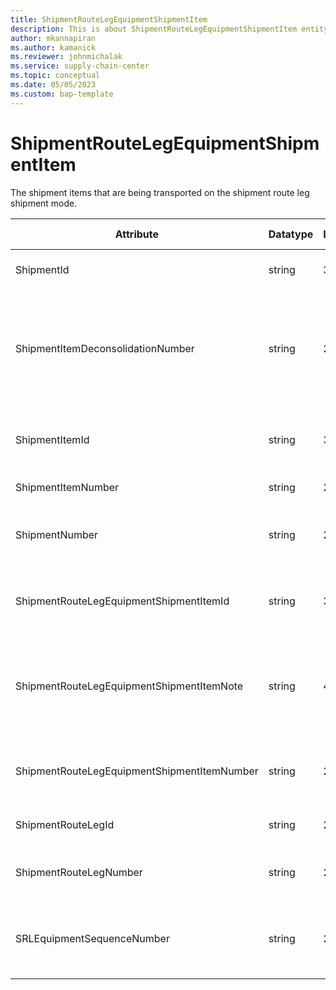 ```yaml
---
title: ShipmentRouteLegEquipmentShipmentItem
description: This is about ShipmentRouteLegEquipmentShipmentItem entity.
author: mkannapiran
ms.author: kamanick
ms.reviewer: johnmichalak
ms.service: supply-chain-center
ms.topic: conceptual
ms.date: 05/05/2023
ms.custom: bap-template
---
```


# **ShipmentRouteLegEquipmentShipmentItem**

The shipment items that are being transported on the shipment route leg shipment mode.


|	Attribute	|	Datatype	|	Length	|	Primary Key	|	Description	|
|---------------|--------|------|----------|-----------|
|	ShipmentId	|	string	|	36	|	No	|	The unique identifier of a Shipment.	|
|	ShipmentItemDeconsolidationNumber	|	string	|	256	|	No	|	A portion (breakdown / deconsolidation) of the a shipment item into smaller parts for the purpose of transport.	|
|	ShipmentItemId	|	string	|	36	|	Yes	|	Shipment item Id associated with the shipment route leg	|
|	ShipmentItemNumber	|	string	|	256	|	Yes	|	The shipment line number.	|
|	ShipmentNumber	|	string	|	256	|	No	|	Shipment number associated with shipment route leg	|
|	ShipmentRouteLegEquipmentShipmentItemId	|	string	|	36	|	Yes	|	The unique Id of the shipment route leg equipment shipment item	|
|	ShipmentRouteLegEquipmentShipmentItemNote	|	string	|	4000	|	No	|	A note, comment or additional information regarding the shipment route leg equipment shipment item.	|
|	ShipmentRouteLegEquipmentShipmentItemNumber	|	string	|	256	|	Yes	|	The unique number of the shipment route leg equipment shipment item	|
|	ShipmentRouteLegId	|	string	|	256	|	No	|	Route leg Id of the shipment route leg	|
|	ShipmentRouteLegNumber	|	string	|	256	|	No	|	Route leg number of the shipment route leg	|
|	SRLEquipmentSequenceNumber	|	string	|	256	|	No	|	The sequence number associated with the shipment route/leg equipment.	|
